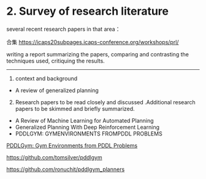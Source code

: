 # 2. Survey of research literature 
several recent research papers in that area：


合集
https://icaps20subpages.icaps-conference.org/workshops/prl/



writing a report summarizing the papers, comparing and contrasting the techniques used, critiquing the results.

-----------------------------------------------------------

1. context and background

- A review of generalized planning

2. Research papers to be read closely and discussed .Additional research papers to be skimmed and briefly summarized.

- A Review of Machine Learning for Automated Planning
- Generalized Planning With Deep Reinforcement Learning
- PDDLGYM: GYMENVIRONMENTS FROMPDDL PROBLEMS






[PDDLGym: Gym Environments from PDDL Problems](https://arxiv.org/abs/2002.06432)

https://github.com/tomsilver/pddlgym


https://github.com/ronuchit/pddlgym_planners